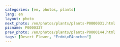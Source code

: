 ```yaml
---
categories: [en, photos, plants]
lang: en
layout: photo
next_photo: /en/photos/plants/plants-P0000031.html
picname: P0000337
prev_photo: /en/photos/plants/plants-P0000144.html
tags: [Desert Flower, "Erdm\xE4nnchen"]
---
```

